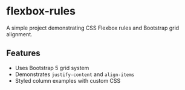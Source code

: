 # flexbox-rules
A simple project demonstrating CSS Flexbox rules and Bootstrap grid alignment. 
## Features 
- Uses Bootstrap 5 grid system
- Demonstrates `justify-content` and `align-items`
- Styled column examples with custom CSS
